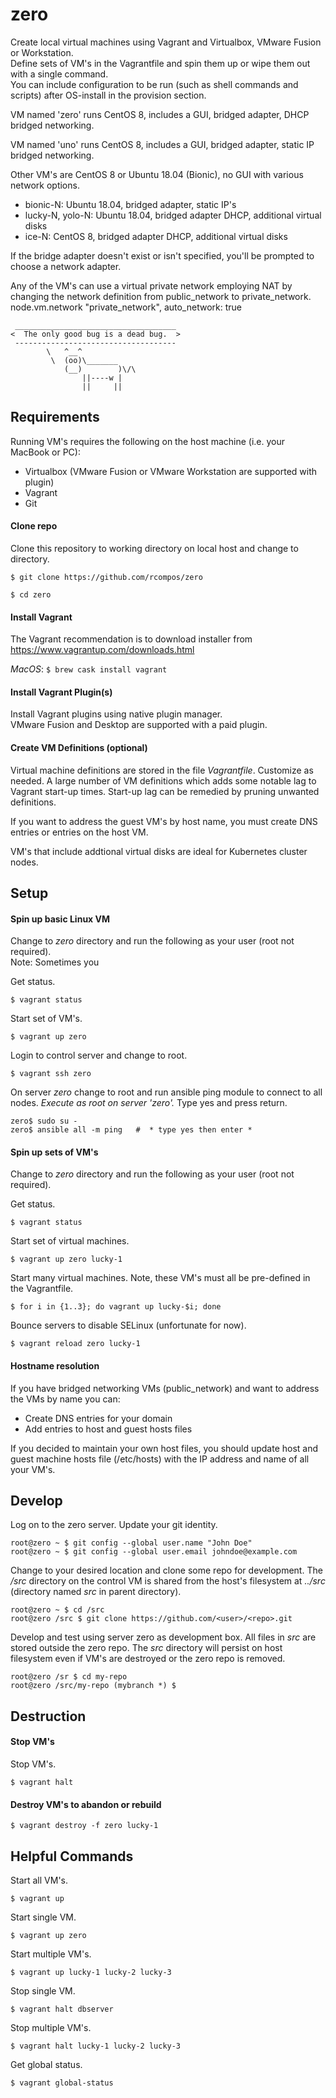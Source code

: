 # zero

Create local virtual machines using Vagrant and Virtualbox, VMware Fusion or Workstation.  
Define sets of VM's in the Vagrantfile and spin them up or wipe them out with a single command.  
You can include configuration to be run (such as shell commands and scripts) after OS-install in the provision section.

VM named 'zero' runs CentOS 8, includes a GUI, bridged adapter, DHCP bridged networking.

VM named 'uno' runs CentOS 8, includes a GUI, bridged adapter, static IP bridged networking.

Other VM's are CentOS 8 or Ubuntu 18.04 (Bionic), no GUI with various network options.

* bionic-N: Ubuntu 18.04, bridged adapter, static IP's
* lucky-N, yolo-N:  Ubuntu 18.04, bridged adapter DHCP, additional virtual disks
* ice-N:  CentOS 8, bridged adapter DHCP, additional virtual disks
    
If the bridge adapter doesn't exist or isn't specified, you'll be prompted to choose a network adapter.

Any of the VM's can use a virtual private network employing NAT by changing the network definition from public_network to private_network.
    node.vm.network "private_network", auto_network: true

```
 ____________________________________
<  The only good bug is a dead bug.  >
 ------------------------------------
        \   ^__^
         \  (oo)\_______
            (__)        )\/\
                ||----w |
                ||     ||
```
## Requirements

Running VM's requires the following on the host machine (i.e. your MacBook or PC):

  - Virtualbox (VMware Fusion or VMware Workstation are supported with plugin)
  - Vagrant
  - Git

#### Clone repo
Clone this repository to working directory on local host and change to directory.

`$ git clone https://github.com/rcompos/zero`

`$ cd zero`

#### Install Vagrant

The Vagrant recommendation is to download installer from https://www.vagrantup.com/downloads.html

*MacOS*: `$ brew cask install vagrant`

#### Install Vagrant Plugin(s)

Install Vagrant plugins using native plugin manager.  
VMware Fusion and Desktop are supported with a paid plugin.

#### Create VM Definitions (optional)

Virtual machine definitions are stored in the file *Vagrantfile*.  Customize as needed.
A large number of VM definitions which adds some notable lag to Vagrant start-up times.
Start-up lag can be remedied by pruning unwanted definitions.

If you want to address the guest VM's by host name, you must create DNS entries or entries
on the host VM.

VM's that include addtional virtual disks are ideal for Kubernetes cluster nodes.

## Setup
#### Spin up basic Linux VM

Change to *zero* directory and run the following as your user (root not required).  
Note: Sometimes you 

Get status.

`$ vagrant status`

Start set of VM's.

`$ vagrant up zero`

Login to control server and change to root. 

`$ vagrant ssh zero`

On server *zero* change to root and run ansible ping module to connect to all nodes.
*Execute as root on server 'zero'.*  Type yes and press return.

```
zero$ sudo su -
zero$ ansible all -m ping   #  * type yes then enter *
```

#### Spin up sets of VM's

Change to *zero* directory and run the following as your user (root not required).

Get status.

`$ vagrant status`

Start set of virtual machines.

`$ vagrant up zero lucky-1`

Start many virtual machines.  Note, these VM's must all be pre-defined in the Vagrantfile.

`$ for i in {1..3}; do vagrant up lucky-$i; done`

Bounce servers to disable SELinux (unfortunate for now).

`$ vagrant reload zero lucky-1`


#### Hostname resolution

If you have bridged networking VMs (public_network) and want to address the VMs by name you can:
  * Create DNS entries for your domain
  * Add entries to host and guest hosts files
 
If you decided to maintain your own host files, 
you should update host and guest machine hosts file (/etc/hosts) with the IP address and name of all your VM's. 


## Develop

Log on to the zero server.  Update your git identity.

```
root@zero ~ $ git config --global user.name "John Doe"
root@zero ~ $ git config --global user.email johndoe@example.com
```

Change to your desired location and clone some repo for development.
The */src* directory on the control VM is shared from the host's filesystem at *../src* (directory named *src* in parent directory).

```
root@zero ~ $ cd /src
root@zero /src $ git clone https://github.com/<user>/<repo>.git
```

Develop and test using server zero as development box.
All files in *src* are stored outside the zero repo.
The *src* directory will persist on host filesystem even if VM's are destroyed or the zero repo is removed.

```
root@zero /sr $ cd my-repo
root@zero /src/my-repo (mybranch *) $
```

## Destruction

#### Stop VM's

Stop VM's.

`$ vagrant halt`

#### Destroy VM's to abandon or rebuild

`$ vagrant destroy -f zero lucky-1`

## Helpful Commands

Start all VM's.

`$ vagrant up`

Start single VM.

`$ vagrant up zero`

Start multiple VM's.

`$ vagrant up lucky-1 lucky-2 lucky-3`

Stop single VM.

`$ vagrant halt dbserver`

Stop multiple VM's.

`$ vagrant halt lucky-1 lucky-2 lucky-3`

Get global status.

`$ vagrant global-status`
